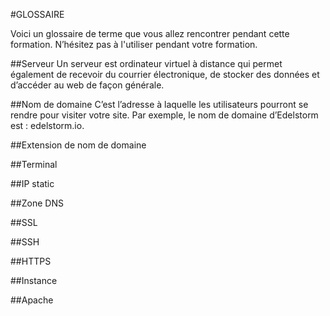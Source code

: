 #GLOSSAIRE

Voici un glossaire de terme que vous allez rencontrer pendant cette formation.
N’hésitez pas à l'utiliser pendant votre formation.

##Serveur
Un serveur est ordinateur virtuel à distance qui permet également de recevoir du courrier électronique, de stocker des données et d’accéder au web de façon générale.

##Nom de domaine
C’est l’adresse à laquelle les utilisateurs pourront se rendre pour visiter votre site. Par exemple, le nom de domaine d’Edelstorm est : edelstorm.io.

##Extension de nom de domaine


##Terminal

##IP static

##Zone DNS

##SSL

##SSH

##HTTPS

##Instance

##Apache
